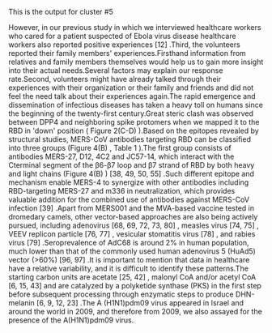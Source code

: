 This is the output for cluster #5

However, in our previous study in which we interviewed healthcare workers who cared for a patient suspected of Ebola virus disease healthcare workers also reported positive experiences [12] .Third, the volunteers reported their family members' experiences.Firsthand information from relatives and family members themselves would help us to gain more insight into their actual needs.Several factors may explain our response rate.Second, volunteers might have already talked through their experiences with their organization or their family and friends and did not feel the need talk about their experiences again.The rapid emergence and dissemination of infectious diseases has taken a heavy toll on humans since the beginning of the twenty-first century.Great steric clash was observed between DPP4 and neighboring spike protomers when we mapped it to the RBD in 'down' position ( Figure 2(C-D) ).Based on the epitopes revealed by structural studies, MERS-CoV antibodies targeting RBD can be classified into three groups (Figure 4(B) , Table 1 ).The first group consists of antibodies MERS-27, D12, 4C2 and JC57-14, which interact with the Cterminal segment of the β6-β7 loop and β7 strand of RBD by both heavy and light chains (Figure 4(B) ) [38, 49, 50, 55] .Such different epitope and mechanism enable MERS-4 to synergize with other antibodies including RBD-targeting MERS-27 and m336 in neutralization, which provides valuable addition for the combined use of antibodies against MERS-CoV infection [39] .Apart from MERS001 and the MVA-based vaccine tested in dromedary camels, other vector-based approaches are also being actively pursued, including adenovirus [68, 69, 72, 73, 80] , measles virus [74, 75] , VEEV replicon particle [76, 77] , vesicular stomatitis virus [78] , and rabies virus [79] .Seroprevalence of AdC68 is around 2% in human population, much lower than that of the commonly used human adenovirus 5 (HuAd5) vector (>60%) [96, 97] .It is important to mention that data in healthcare have a relative variability, and it is difficult to identify these patterns.The starting carbon units are acetate [25, 42] , malonyl CoA and/or acetyl CoA [6, 15, 43] and are catalyzed by a polyketide synthase (PKS) in the first step before subsequent processing through enzymatic steps to produce DHN-melanin [6, 9, 12, 23] .The A (H1N1)pdm09 virus appeared in Israel and around the world in 2009, and therefore from 2009, we also assayed for the presence of the A(H1N1)pdm09 virus.